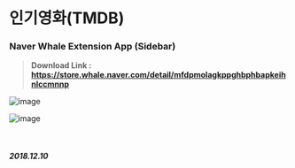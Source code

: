 # 인기영화(TMDB)
### Naver Whale Extension App (Sidebar)
> **Download Link : https://store.whale.naver.com/detail/mfdpmolagkppghbphbapkeihnlccmnnp**

![image](https://user-images.githubusercontent.com/41619898/82005005-3d432b00-969f-11ea-8707-ea13485935ad.png)

![image](https://user-images.githubusercontent.com/41619898/82005219-c35f7180-969f-11ea-9b97-776e9b891c2c.png)

<br/>

##### 2018.12.10

